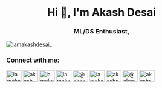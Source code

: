 <h1 align="center">Hi 👋, I'm Akash Desai</h1>
<h3 align="center">ML/DS Enthusiast,</h3>

<p align="left"> <a href="https://twitter.com/iamakashdesai_" target="blank"><img src="https://img.shields.io/twitter/follow/iamakashdesai_?logo=twitter&style=for-the-badge" alt="iamakashdesai_" /></a> </p>

<h3 align="left">Connect with me:</h3>
<p align="left">
<a href="https://twitter.com/iamakashdesai_" target="blank"><img align="center" src="https://raw.githubusercontent.com/rahuldkjain/github-profile-readme-generator/master/src/images/icons/Social/twitter.svg" alt="iamakashdesai_" height="30" width="40" /></a>
<a href="https://linkedin.com/in/akash-desai-2001" target="blank"><img align="center" src="https://raw.githubusercontent.com/rahuldkjain/github-profile-readme-generator/master/src/images/icons/Social/linked-in-alt.svg" alt="akash-desai-2001" height="30" width="40" /></a>
<a href="https://instagram.com/iamakashdesai" target="blank"><img align="center" src="https://raw.githubusercontent.com/rahuldkjain/github-profile-readme-generator/master/src/images/icons/Social/instagram.svg" alt="iamakashdesai" height="30" width="40" /></a>
<a href="https://www.codechef.com/users/iamakashdesai" target="blank"><img align="center" src="https://cdn.jsdelivr.net/npm/simple-icons@3.1.0/icons/codechef.svg" alt="iamakashdesai" height="30" width="40" /></a>
<a href="https://www.hackerrank.com/@akashshrinivasd1" target="blank"><img align="center" src="https://raw.githubusercontent.com/rahuldkjain/github-profile-readme-generator/master/src/images/icons/Social/hackerrank.svg" alt="@akashshrinivasd1" height="30" width="40" /></a>
<a href="https://codeforces.com/profile/iamakashdesai" target="blank"><img align="center" src="https://raw.githubusercontent.com/rahuldkjain/github-profile-readme-generator/master/src/images/icons/Social/codeforces.svg" alt="iamakashdesai" height="30" width="40" /></a>
<a href="https://www.leetcode.com/akashshrinivasdesai2001" target="blank"><img align="center" src="https://raw.githubusercontent.com/rahuldkjain/github-profile-readme-generator/master/src/images/icons/Social/leet-code.svg" alt="akashshrinivasdesai2001" height="30" width="40" /></a>
<a href="https://www.hackerearth.com/@akashshrinivasdesai2001" target="blank"><img align="center" src="https://raw.githubusercontent.com/rahuldkjain/github-profile-readme-generator/master/src/images/icons/Social/hackerearth.svg" alt="@akashshrinivasdesai2001" height="30" width="40" /></a>
<a href="https://auth.geeksforgeeks.org/user/akashshrinivasdesai2001" target="blank"><img align="center" src="https://raw.githubusercontent.com/rahuldkjain/github-profile-readme-generator/master/src/images/icons/Social/geeks-for-geeks.svg" alt="akashshrinivasdesai2001" height="30" width="40" /></a>
</p>
